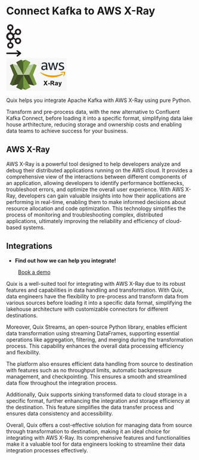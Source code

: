 # Connect Kafka to AWS X-Ray

<div class="connect-images cards blog-grid-card" markdown>
<div>
<img src="../images/kafka_logo.png" width="40px" />
</div>
<div>
<img src="../images/arrow.svg" width="40px" />
</div>
<div>
<img src="./images/aws-x-ray_1.jpg" />
</div>
</div>

Quix helps you integrate Apache Kafka with AWS X-Ray using pure Python.

Transform and pre-process data, with the new alternative to Confluent Kafka Connect, before loading it into a specific format, simplifying data lake house arthitecture, reducing storage and ownership costs and enabling data teams to achieve success for your business.

## AWS X-Ray

AWS X-Ray is a powerful tool designed to help developers analyze and debug their distributed applications running on the AWS cloud. It provides a comprehensive view of the interactions between different components of an application, allowing developers to identify performance bottlenecks, troubleshoot errors, and optimize the overall user experience. With AWS X-Ray, developers can gain valuable insights into how their applications are performing in real-time, enabling them to make informed decisions about resource allocation and code optimization. This technology simplifies the process of monitoring and troubleshooting complex, distributed applications, ultimately improving the reliability and efficiency of cloud-based systems.

## Integrations

<div class="grid cards" markdown>

- __Find out how we can help you integrate!__

    <a class="md-button md-button--primary" href="https://share.hsforms.com/1iW0TmZzKQMChk0lxd_tGiw4yjw2?__hstc=175542013.2303933fbd746c0ac86d9ccbe9bc9100.1728383268831.1729603416735.1729620918855.31&__hssc=175542013.1.1729620918855&__hsfp=2132701734" target="_blank" style="margin:.5rem;">Book a demo</a>

</div>


Quix is a well-suited tool for integrating with AWS X-Ray due to its robust features and capabilities in data handling and transformation. With Quix, data engineers have the flexibility to pre-process and transform data from various sources before loading it into a specific data format, simplifying the lakehouse architecture with customizable connectors for different destinations.

Moreover, Quix Streams, an open-source Python library, enables efficient data transformation using streaming DataFrames, supporting essential operations like aggregation, filtering, and merging during the transformation process. This capability enhances the overall data processing efficiency and flexibility.

The platform also ensures efficient data handling from source to destination with features such as no throughput limits, automatic backpressure management, and checkpointing. This ensures a smooth and streamlined data flow throughout the integration process.

Additionally, Quix supports sinking transformed data to cloud storage in a specific format, further enhancing the integration and storage efficiency at the destination. This feature simplifies the data transfer process and ensures data consistency and accessibility.

Overall, Quix offers a cost-effective solution for managing data from source through transformation to destination, making it an ideal choice for integrating with AWS X-Ray. Its comprehensive features and functionalities make it a valuable tool for data engineers looking to streamline their data integration processes effectively.

